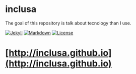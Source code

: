 # inclusa

The goal of this repository is talk about tecnology than I use.

[![Jekyll](https://img.shields.io/badge/jekyll-build-brightgreen.svg)](http://jekyllrb.com/)
[![Markdown](https://img.shields.io/badge/markdon-build-brightgreen.svg)](http://joedicastro.com/pages/markdown.html)
[![License](https://img.shields.io/badge/license-MIT-red.svg)](https://opensource.org/licenses/MIT)

[http://inclusa.github.io](http://inclusa.github.io)
======================================================================

